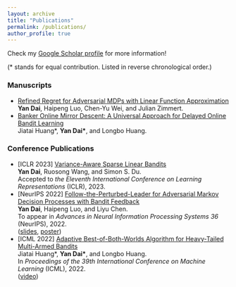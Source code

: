 ```yaml
---
layout: archive
title: "Publications"
permalink: /publications/
author_profile: true
---
```


Check my [Google Scholar profile](https://scholar.google.com/citations?user=gkG4z3IAAAAJ) for more information!

(* stands for equal contribution. Listed in reverse chronological order.)

### Manuscripts
*   [Refined Regret for Adversarial MDPs with Linear Function Approximation](https://arxiv.org/abs/2301.12942)  
    **Yan Dai**, Haipeng Luo, Chen-Yu Wei, and Julian Zimmert.
*   [Banker Online Mirror Descent: A Universal Approach for Delayed Online Bandit Learning](https://arxiv.org/abs/2301.10500)  
    Jiatai Huang\*, **Yan Dai\***, and Longbo Huang.

### Conference Publications
*   \[ICLR 2023\] [Variance-Aware Sparse Linear Bandits](https://arxiv.org/abs/2205.13450)  
    **Yan Dai**, Ruosong Wang, and Simon S. Du.  
    Accepted to *the Eleventh International Conference on Learning Representations* (ICLR), 2023.
*   \[NeurIPS 2022\] [Follow-the-Perturbed-Leader for Adversarial Markov Decision Processes with Bandit Feedback](https://arxiv.org/abs/2205.13451)   
    **Yan Dai**, Haipeng Luo, and Liyu Chen.  
    To appear in *Advances in Neural Information Processing Systems 36* (NeurIPS), 2022.  
    ([slides](/files/slides_NeurIPS2022_FTPL_for_AMDP.pdf), [poster](/files/poster_NeurIPS2022_FTPL_for_AMDP.pdf))
*   \[ICML 2022\] [Adaptive Best-of-Both-Worlds Algorithm for Heavy-Tailed Multi-Armed Bandits](https://arxiv.org/abs/2201.11921)  
    Jiatai Huang\*, **Yan Dai\***, and Longbo Huang.  
    In *Proceedings of the 39th International Conference on Machine Learning* (ICML), 2022.  
    ([video](https://slideslive.com/38983650))
